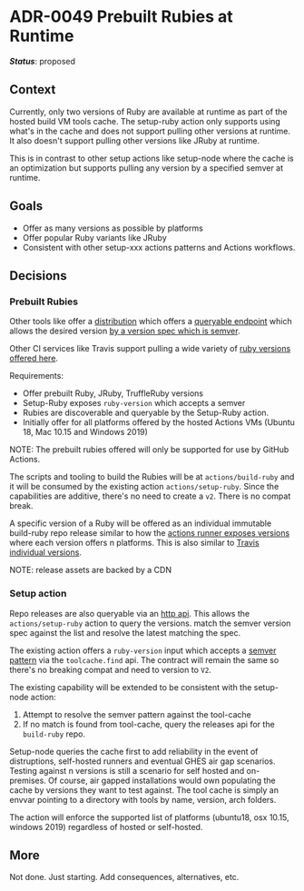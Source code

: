 # ADR-0049 Prebuilt Rubies at Runtime

***Status***: proposed

## Context
Currently, only two versions of Ruby are available at runtime as part of the hosted build VM tools cache.  The setup-ruby action only supports using what's in the cache and does not support pulling other versions at runtime.  It also doesn't support pulling other versions like JRuby at runtime.

This is in contrast to other setup actions like setup-node where the cache is an optimization but supports pulling any version by a specified semver at runtime.

## Goals

- Offer as many versions as possible by platforms
- Offer popular Ruby variants like JRuby
- Consistent with other setup-xxx actions patterns and Actions workflows.

## Decisions

### Prebuilt Rubies

Other tools like offer a [distribution](https://nodejs.org/dist/) which offers a [queryable endpoint](https://nodejs.org/dist/index.json) which allows the desired version [by a version spec which is semver](https://github.com/actions/setup-node#setup-node).

Other CI services like Travis support pulling a wide variety of [ruby versions offered here](http://rubies.travis-ci.org/).

Requirements:
- Offer prebuilt Ruby, JRuby, TruffleRuby versions 
- Setup-Ruby exposes `ruby-version` which accepts a semver
- Rubies are discoverable and queryable by the Setup-Ruby action.
- Initially offer for all platforms offered by the hosted Actions VMs (Ubuntu 18, Mac 10.15 and Windows 2019)

NOTE: The prebuilt rubies offered will only be supported for use by GitHub Actions.

The scripts and tooling to build the Rubies will be at `actions/build-ruby` and it will be consumed by the existing action `actions/setup-ruby`.  Since the capabilities are additive, there's no need to create a `v2`.  There is no compat break.

A specific version of a Ruby will be offered as an individual immutable build-ruby repo release similar to how the [actions runner exposes versions](https://github.com/actions/runner/releases/tag/v2.164.0) where each version offers n platforms.  This is also similar to [Travis individual versions](http://rubies.travis-ci.org/ubuntu/18.04/s390x/ruby-2.6.5).

NOTE: release assets are backed by a CDN

### Setup action

Repo releases are also queryable via an [http api](https://developer.github.com/v3/repos/releases/).  This allows the `actions/setup-ruby` action to query the versions. match the semver version spec against the list and resolve the latest matching the spec.

The existing action offers a `ruby-version` input which accepts a [semver pattern](https://github.com/actions/setup-ruby/blob/master/action.yml#L7) via the `toolcache.find` api.  The contract will remain the same so there's no breaking compat and need to version to `V2`.

The existing capability will be extended to be consistent with the setup-node action:

1. Attempt to resolve the semver pattern against the tool-cache
2. If no match is found from tool-cache, query the releases api for the `build-ruby` repo.

Setup-node queries the cache first to add reliability in the event of distruptions, self-hosted runners and eventual GHES air gap scenarios.  Testing against n versions is still a scenario for self hosted and on-premises.  Of course, air gapped installations would own populating the cache by versions they want to test against.  The tool cache is simply an envvar pointing to a directory with tools by name, version, arch folders.

The action will enforce the supported list of platforms (ubuntu18, osx 10.15, windows 2019) regardless of hosted or self-hosted.

## More

Not done.  Just starting.  Add consequences, alternatives, etc.






